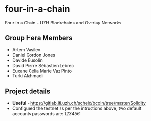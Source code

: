 # four-in-a-chain
Four in a Chain - UZH Blockchains and Overlay Networks
## Group Hera Members
* Artem Vasilev
* Daniel Gordon Jones
* Davide Busolin
* David Pierre Sébastien Lebrec
* Euxane Célia Marie Vaz Pinto
* Turki Alahmadi
## Project details
* **Useful** - https://gitlab.ifi.uzh.ch/scheid/bcoln/tree/master/Solidity
* Configured the testnet as per the intructions above, two default accounts passwords are: *123456*

